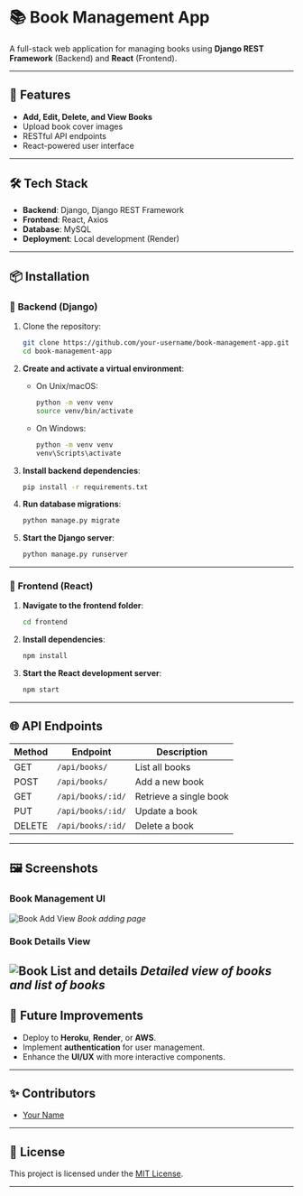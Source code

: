 # 📚 Book Management App

A full-stack web application for managing books using **Django REST Framework** (Backend) and **React** (Frontend).

---

## 🚀 **Features**

- **Add, Edit, Delete, and View Books**  
- Upload book cover images  
- RESTful API endpoints  
- React-powered user interface  

---

## 🛠️ **Tech Stack**

- **Backend**: Django, Django REST Framework  
- **Frontend**: React, Axios  
- **Database**: MySQL
- **Deployment**: Local development (Render)  

---

## 📦 **Installation**

### 🔹 **Backend (Django)**

1. Clone the repository:
    ```bash
    git clone https://github.com/your-username/book-management-app.git
    cd book-management-app
    ```

2. **Create and activate a virtual environment**:

    - On Unix/macOS:
        ```bash
        python -m venv venv
        source venv/bin/activate
        ```

    - On Windows:
        ```bash
        python -m venv venv
        venv\Scripts\activate
        ```

3. **Install backend dependencies**:
    ```bash
    pip install -r requirements.txt
    ```

4. **Run database migrations**:
    ```bash
    python manage.py migrate
    ```

5. **Start the Django server**:
    ```bash
    python manage.py runserver
    ```

---

### 🔹 **Frontend (React)**

1. **Navigate to the frontend folder**:
    ```bash
    cd frontend
    ```

2. **Install dependencies**:
    ```bash
    npm install
    ```

3. **Start the React development server**:
    ```bash
    npm start
    ```

---

## 🌐 **API Endpoints**

| Method | Endpoint         | Description              |
|---------|------------------|--------------------------|
| GET     | `/api/books/`    | List all books           |
| POST     | `/api/books/`    | Add a new book           |
| GET     | `/api/books/:id/` | Retrieve a single book   |
| PUT      | `/api/books/:id/` | Update a book            |
| DELETE   | `/api/books/:id/` | Delete a book            |

---

## 🖼️ **Screenshots**

### Book Management UI

![Book Add View](assets/book_add.jpg)
*Book adding page*

### Book Details View

![Book List and details](assets/book_list.jpg)
*Detailed view of books and list of books*
---

## 🌱 **Future Improvements**

- Deploy to **Heroku**, **Render**, or **AWS**.
- Implement **authentication** for user management.
- Enhance the **UI/UX** with more interactive components.

---

## ✨ **Contributors**

- [Your Name](https://www.linkedin.com/in/mithun-adhe)

---

## 📜 **License**

This project is licensed under the [MIT License](https://opensource.org/licenses/MIT).

---
